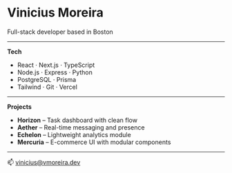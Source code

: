 # Vinicius Moreira  

Full-stack developer based in Boston  

---

**Tech**  
- React · Next.js · TypeScript  
- Node.js · Express · Python  
- PostgreSQL · Prisma  
- Tailwind · Git · Vercel  

---

**Projects**  
- **Horizon** – Task dashboard with clean flow  
- **Aether** – Real-time messaging and presence  
- **Echelon** – Lightweight analytics module  
- **Mercuria** – E-commerce UI with modular components  

---

📫 [vinicius@vmoreira.dev](mailto:vinicius@vmoreira.dev)
